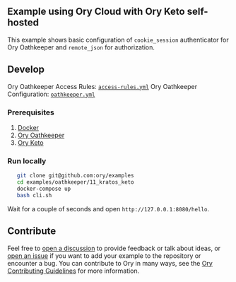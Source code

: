 ## Example using Ory Cloud with Ory Keto self-hosted

This example shows basic configuration of `cookie_session` authenticator for Ory Oathkeeper and `remote_json` for authorization.

## Develop

Ory Oathkeeper Access Rules: [`access-rules.yml`](./oathkeeper/access-rules.yml)
Ory Oathkeeper Configuration: [`oathkeeper.yml`](./oathkeeper/oathkeeper.yml)

### Prerequisites

1. [Docker](https://docs.docker.com/get-docker/)
1. [Ory Oathkeeper](https://www.ory.sh/docs/oathkeeper/install)
1. [Ory Keto](https://www.ory.sh/docs/keto/install)

### Run locally

```bash
   git clone git@github.com:ory/examples
   cd examples/oathkeeper/11_kratos_keto
   docker-compose up
   bash cli.sh
```

Wait for a couple of seconds and open `http://127.0.0.1:8080/hello`.

## Contribute

Feel free to [open a discussion](https://github.com/ory/examples/discussions/new) to provide feedback or talk about ideas, or [open an issue](https://github.com/ory/examples/issues/new) if you want to add your example to the repository or encounter a bug.
You can contribute to Ory in many ways, see the [Ory Contributing Guidelines](https://www.ory.sh/docs/ecosystem/contributing) for more information.
